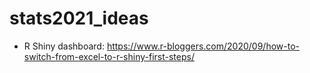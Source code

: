 # stats2021_ideas

* R Shiny dashboard: https://www.r-bloggers.com/2020/09/how-to-switch-from-excel-to-r-shiny-first-steps/
